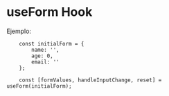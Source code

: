 # useForm Hook

Ejemplo:
```
    const initialForm = {
        name: '',
        age: 0,
        email: ''
    };

    const [formValues, handleInputChange, reset] = useForm(initialForm);

```